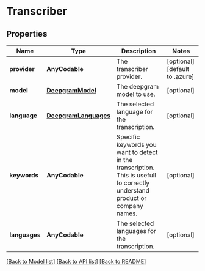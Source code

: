 # Transcriber

## Properties
Name | Type | Description | Notes
------------ | ------------- | ------------- | -------------
**provider** | **AnyCodable** | The transcriber provider. | [optional] [default to .azure]
**model** | [**DeepgramModel**](DeepgramModel.md) | The deepgram model to use. | [optional] 
**language** | [**DeepgramLanguages**](DeepgramLanguages.md) | The selected language for the transcription. | [optional] 
**keywords** | **AnyCodable** | Specific keywords you want to detect in the transcription. This is usefull to correctly understand product or company names. | [optional] 
**languages** | **AnyCodable** | The selected languages for the transcription. | [optional] 

[[Back to Model list]](../README.md#documentation-for-models) [[Back to API list]](../README.md#documentation-for-api-endpoints) [[Back to README]](../README.md)


